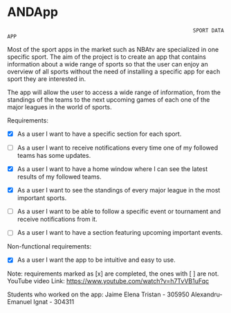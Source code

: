 # ANDApp


                                                                SPORT DATA APP 

 

Most of the sport apps in the market such as NBAtv are specialized in one specific sport. The aim of the project is to create an app that contains information about a wide range of sports so that the user can enjoy an overview of all sports without the need of installing a specific app for each sport they are interested in. 

The app will allow the user to access a wide range of information, from the standings of the teams to the next upcoming games of each one of the major leagues in the world of sports. 

 

Requirements: 

- [x] As a user I want to have a specific section for each sport. 

- [ ] As a user I want to receive notifications every time one of my followed teams has some updates. 

- [x] As a user I want to have a home window where I can see the latest results of my followed teams. 

- [x] As a user I want to see the standings of every major league in the most important sports. 

- [ ] As a user I want to be able to follow a specific event or tournament and receive notifications from it. 

- [ ] As a user I want to have a section featuring upcoming important events. 

 

Non-functional requirements: 

- [x] As a user I want the app to be intuitive and easy to use. 

Note: requirements marked as [x] are completed, the ones with [ ] are not.
YouTube video Link: https://www.youtube.com/watch?v=h7TvVB1uFqc

Students who worked on the app:
Jaime Elena Tristan - 305950
Alexandru-Emanuel Ignat - 304311

 

 

 

 
